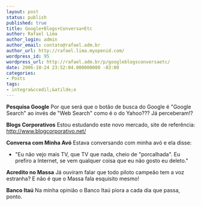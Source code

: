 ```yaml
---
layout: post
status: publish
published: true
title: Google+Blogs+Conversa+Etc
author: Rafael Lima
author_login: admin
author_email: contato@rafael.adm.br
author_url: http://rafael.lima.myopenid.com/
wordpress_id: 95
wordpress_url: http://rafael.adm.br/p/googleblogsconversaetc/
date: 2006-10-24 23:52:04.000000000 -03:00
categories:
- Posts
tags:
- integra&ccedil;&atilde;o
---
```

<strong>Pesquisa Google</strong>
Por que ser&aacute; que o bot&atilde;o de busca do Google &eacute; "Google Search" ao inv&eacute;s de "Web Search" como &eacute; o do Yahoo??? J&aacute; perceberam!?

<strong>Blogs Corporativos</strong>
Estou estudando este novo mercado, site de refer&ecirc;ncia: <a href="http://www.blogcorporativo.net/">http://www.blogcorporativo.net/</a> 

<strong>Conversa com Minha Av&oacute;</strong>
Estava conversando com minha av&oacute; e ela disse:
- "Eu n&atilde;o vejo mais TV, que TV que nada, cheio de "porcalhada". Eu prefiro a Internet, se vem qualquer coisa que eu n&atilde;o gosto eu deleto."

<strong>Acredito no Massa</strong>
J&aacute; ouviram falar que todo piloto campe&atilde;o tem a voz estranha? E n&atilde;o &eacute; que o Massa fala esquisito mesmo!

<strong>Banco Ita&uacute;</strong>
Na minha opini&atilde;o o Banco Ita&uacute; piora a cada dia que passa, ponto.
